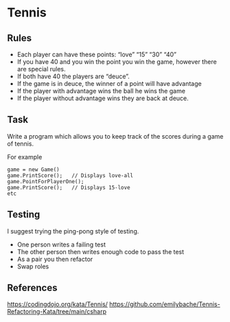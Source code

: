 # Tennis

## Rules

* Each player can have these points:  “love” “15” “30” “40”
* If you have 40 and you win the point you win the game, however there are special rules.
* If both have 40 the players are “deuce”.
* If the game is in deuce, the winner of a point will have advantage
* If the player with advantage wins the ball he wins the game
* If the player without advantage wins they are back at deuce.

## Task

Write a program which allows you to keep track of the scores during a game of tennis.

For example

```
game = new Game()
game.PrintScore();   // Displays love-all
game.PointForPlayerOne();
game.PrintScore();   // Displays 15-love
etc
```

## Testing
I suggest trying the ping-pong style of testing.  

* One person writes a failing test
* The other person then writes enough code to pass the test
* As a pair you then refactor
* Swap roles


## References

https://codingdojo.org/kata/Tennis/
https://github.com/emilybache/Tennis-Refactoring-Kata/tree/main/csharp